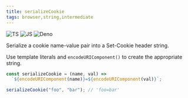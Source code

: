 ```yaml
---
title: serializeCookie
tags: browser,string,intermediate
---
```


![TS](https://img.shields.io/badge/supports-typescript-blue.svg?style=flat-square)
![JS](https://img.shields.io/badge/supports-javascript-yellow.svg?style=flat-square)
![Deno](https://img.shields.io/badge/supports-deno-green.svg?style=flat-square)

Serialize a cookie name-value pair into a Set-Cookie header string.

Use template literals and `encodeURIComponent()` to create the appropriate string.

```ts title="typescript"
const serializeCookie = (name, val) =>
  `${encodeURIComponent(name)}=${encodeURIComponent(val)}`;
```

```ts title="typescript"
serializeCookie("foo", "bar"); // 'foo=bar'
```
